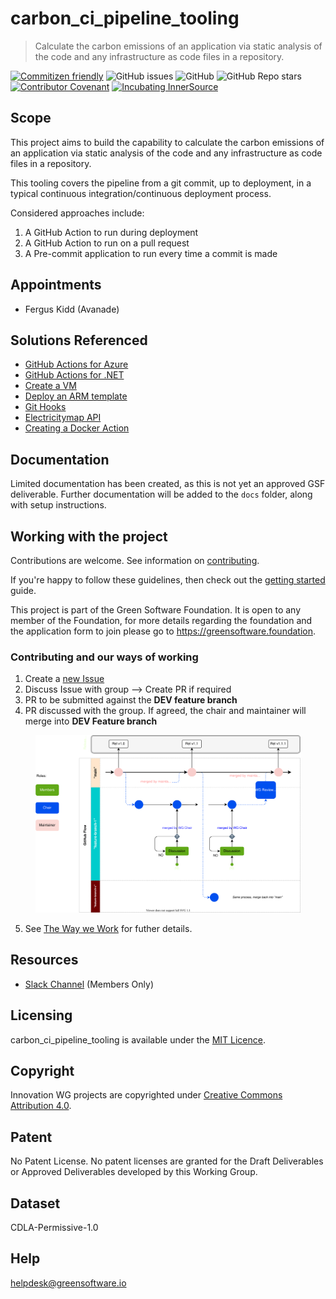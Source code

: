 # carbon_ci_pipeline_tooling

> Calculate the carbon emissions of an application via static analysis of the code and any infrastructure as code files in a repository.

[![Commitizen friendly](https://img.shields.io/badge/commitizen-friendly-brightgreen.svg)](http://commitizen.github.io/cz-cli/)
![GitHub issues](https://img.shields.io/github/issues/ava-innersource/carbon-measurement)
![GitHub](https://img.shields.io/github/license/ava-innersource/carbon-measurement)
![GitHub Repo stars](https://img.shields.io/github/stars/ava-innersource/carbon-measurement?style=social)
[![Contributor Covenant](https://img.shields.io/badge/Contributor%20Covenant-2.1-4baaaa.svg)](https://avanade.github.io/code-of-conduct/)
[![Incubating InnerSource](https://img.shields.io/badge/Incubating-Ava--Maturity-%23FF5800?labelColor=yellow)](https://avanade.github.io/maturity-model/)

## Scope

This project aims to build the capability to calculate the carbon emissions of an application via static analysis of the code and any infrastructure as code files in a repository.

This tooling covers the pipeline from a git commit, up to deployment, in a typical continuous integration/continuous deployment process.

Considered approaches include:

1. A GitHub Action to run during deployment
2. A GitHub Action to run on a pull request
3. A Pre-commit application to run every time a commit is made

## Appointments

- Fergus Kidd (Avanade)

## Solutions Referenced

- [GitHub Actions for Azure](https://docs.microsoft.com/en-us/azure/developer/github/github-actions?WT.mc_id=AI-MVP-5004204)
- [GitHub Actions for .NET](https://docs.microsoft.com/en-us/dotnet/devops/github-actions-overview?WT.mc_id=AI-MVP-5004204)
- [Create a VM](https://docs.microsoft.com/en-us/azure/templates/microsoft.compute/virtualmachines?WT.mc_id=AI-MVP-5004204)
- [Deploy an ARM template](https://docs.microsoft.com/en-us/azure/azure-resource-manager/templates/deploy-portal?WT.mc_id=AI-MVP-5004204)
- [Git Hooks](https://githooks.com/)
- [Electricitymap API](https://static.electricitymap.org/api/docs/index.html)
- [Creating a Docker Action](https://docs.github.com/en/actions/creating-actions/creating-a-docker-container-action)

## Documentation

Limited documentation has been created, as this is not yet an approved GSF deliverable. Further documentation will be added to the `docs` folder, along with setup instructions.

## Working with the project

Contributions are welcome. See information on [contributing](./CONTRIBUTING.md).

If you're happy to follow these guidelines, then check out the [getting started](./docs/start-here.md) guide.

This project is part of the Green Software Foundation. It is open to any member of the Foundation, for more details regarding the foundation and the application form to join please go to https://greensoftware.foundation.

### Contributing and our ways of working

1. Create a [new Issue](https://github.com/Green-Software-Foundation/carbon_ci_pipeline_tooling/issues/new)
2. Discuss Issue with group --> Create PR if required
3. PR to be submitted against the **DEV feature branch**
4. PR discussed with the group. If agreed, the chair and maintainer will merge into **DEV Feature branch**

<figure>
	<img src="images/single-trunk-branch.svg" alt="GSF Single-Trunk Based Branch Flow">
	<figcaption></figcaption>
</figure>

5. See [The Way we Work](https://github.com/Green-Software-Foundation/standards_wg/blob/main/the_way_we_work.md) for futher details.

## Resources

- [Slack Channel](https://greensoftwarefdn.slack.com/archives/C038YRLD2NN) (Members Only)

## Licensing

carbon_ci_pipeline_tooling is available under the [MIT Licence](./LICENCE).

## Copyright

Innovation WG projects are copyrighted under [Creative Commons Attribution 4.0](https://creativecommons.org/licenses/by/4.0/).

## Patent

No Patent License. No patent licenses are granted for the Draft Deliverables or Approved Deliverables developed by this Working Group.

## Dataset

CDLA-Permissive-1.0

## Help

helpdesk@greensoftware.io
